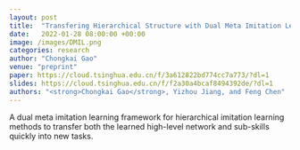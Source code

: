 ```yaml
---
layout: post
title:  "Transfering Hierarchical Structure with Dual Meta Imitation Learning"
date:   2022-01-28 08:00:00 +00:00
image: /images/DMIL.png
categories: research
author: "Chongkai Gao"
venue: "preprint"
paper: https://cloud.tsinghua.edu.cn/f/3a612822bd774cc7a773/?dl=1
slides: https://cloud.tsinghua.edu.cn/f/f2a30a4bcaf8494392de/?dl=1
authors: "<strong>Chongkai Gao</strong>, Yizhou Jiang, and Feng Chen"
---
```

A dual meta imitation learning framework for hierarchical imitation learning methods to transfer both the learned high-level network and sub-skills quickly into new tasks.
